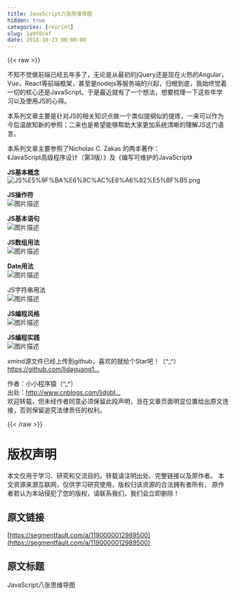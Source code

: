```yaml
---
title: JavaScript八张思维导图
hidden: true
categories: [reprint]
slug: 1a9f0cef
date: 2018-10-23 00:00:00
---
```


{{< raw >}}

                    
<p>不知不觉做前端已经五年多了，无论是从最初的jQuery还是现在火热的Angular，Vue，React等前端框架，甚至是nodejs等服务端的兴起，归根到底，我始终觉着一切的核心还是JavaScript。于是最近就有了一个想法，想要梳理一下这些年学习以及使用JS的心得。</p>
<p>本系列文章主要是针对JS的相关知识点做一个类似提纲似的提炼，一来可以作为今后温故知新的参照；二来也是希望能够帮助大家更加系统清晰的理解JS这门语言。</p>
<p>本系列文章主要参照了Nicholas C. Zakas 的两本著作：<br>《JavaScript高级程序设计（第3版）》及《编写可维护的JavaScript》</p>
<p><strong>JS基本概念</strong><br><span class="img-wrap"><img src="https://static.alili.tech/img/bV2Fhu?w=1639&amp;h=4171" src="https://static.alili.tech/img/bV2Fhu?w=1639&amp;h=4171" alt="JS%E5%9F%BA%E6%9C%AC%E6%A6%82%E5%BF%B5.png" title="JS%E5%9F%BA%E6%9C%AC%E6%A6%82%E5%BF%B5.png" style="cursor: pointer; display: inline;"></span></p>
<p><strong>JS操作符</strong><br><span class="img-wrap"><img src="https://static.alili.tech/img/bV2Fia?w=1904&amp;h=3658" src="https://static.alili.tech/img/bV2Fia?w=1904&amp;h=3658" alt="图片描述" title="图片描述" style="cursor: pointer; display: inline;"></span></p>
<p><strong>JS基本语句</strong><br><span class="img-wrap"><img src="https://static.alili.tech/img/bV2Fij?w=863&amp;h=1235" src="https://static.alili.tech/img/bV2Fij?w=863&amp;h=1235" alt="图片描述" title="图片描述" style="cursor: pointer; display: inline;"></span></p>
<p><strong>JS数组用法</strong><br><span class="img-wrap"><img src="https://static.alili.tech/img/bV2Fip?w=1810&amp;h=4560" src="https://static.alili.tech/img/bV2Fip?w=1810&amp;h=4560" alt="图片描述" title="图片描述" style="cursor: pointer; display: inline;"></span></p>
<p><strong>Date用法</strong><br><span class="img-wrap"><img src="https://static.alili.tech/img/bV2Fiw?w=1780&amp;h=1353" src="https://static.alili.tech/img/bV2Fiw?w=1780&amp;h=1353" alt="图片描述" title="图片描述" style="cursor: pointer; display: inline;"></span></p>
<p>JS字符串用法<br><span class="img-wrap"><img src="https://static.alili.tech/img/bV2FiK?w=1998&amp;h=2750" src="https://static.alili.tech/img/bV2FiK?w=1998&amp;h=2750" alt="图片描述" title="图片描述" style="cursor: pointer; display: inline;"></span></p>
<p><strong>JS编程风格</strong><br><span class="img-wrap"><img src="https://static.alili.tech/img/bV2FiM?w=1795&amp;h=4111" src="https://static.alili.tech/img/bV2FiM?w=1795&amp;h=4111" alt="图片描述" title="图片描述" style="cursor: pointer; display: inline;"></span></p>
<p><strong>JS编程实践</strong><br><span class="img-wrap"><img src="https://static.alili.tech/img/bV2Fi0?w=1689&amp;h=3705" src="https://static.alili.tech/img/bV2Fi0?w=1689&amp;h=3705" alt="图片描述" title="图片描述" style="cursor: pointer; display: inline;"></span></p>
<p>xmind源文件已经上传到github，喜欢的就给个Star吧！（^_^）<br><a href="https://github.com/lidaguang1989/javascript-knowhow" rel="nofollow noreferrer" target="_blank">https://github.com/lidaguang1...</a></p>
<p>作者：小小程序猿（^_^）<br>出处：<a href="http://www.cnblogs.com/lidgblogs/" rel="nofollow noreferrer" target="_blank">http://www.cnblogs.com/lidgbl...</a>　<br>欢迎转载，但未经作者同意必须保留此段声明，且在文章页面明显位置给出原文连接，否则保留追究法律责任的权利。</p>

                
{{< /raw >}}

# 版权声明
本文仅用于学习、研究和交流目的。转载请注明出处、完整链接以及原作者。
本文资源来源互联网，仅供学习研究使用，版权归该资源的合法拥有者所有，
原作者若认为本站侵犯了您的版权，请联系我们，我们会立即删除！

## 原文链接
[https://segmentfault.com/a/1190000012989500](https://segmentfault.com/a/1190000012989500)

## 原文标题
JavaScript八张思维导图
